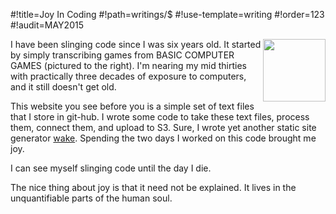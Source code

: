 #!title=Joy In Coding
#!path=writings/$
#!use-template=writing
#!order=123
#!audit=MAY2015

<img style="width:100px; float:right" src="basic-games.jpg">
I have been slinging code since I was six years old. It started by simply transcribing games from BASIC COMPUTER GAMES (pictured to the right). I'm nearing my mid thirties with practically three decades of exposure to computers, and it still doesn't get old.

This website you see before you is a simple set of text files that I store in git-hub. I wrote some code to take these text files, process them, connect them, and upload to S3. Sure, I wrote yet another static site generator [wake](https://github.com/jeffrey-io/wake). Spending the two days I worked on this code brought me joy.

I can see myself slinging code until the day I die.

The nice thing about joy is that it need not be explained. It lives in the unquantifiable parts of the human soul.
